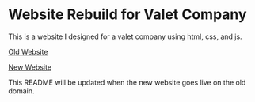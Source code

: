 # Website Rebuild for Valet Company
This is a website I designed for a valet company using html, css, and js. 

[Old Website](https://precision-parking.com)

[New Website](https://natepotter.dev)

This README will be updated when the new website goes live on the old domain. 
